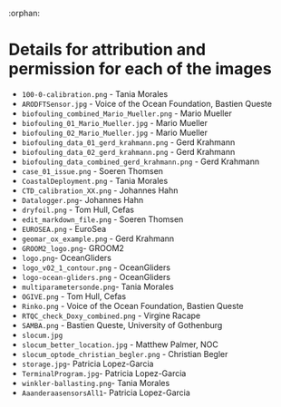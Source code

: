 :orphan:

# Details for attribution and permission for each of the images

- `100-0-calibration.png` - Tania Morales
- `ARODFTSensor.jpg` - Voice of the Ocean Foundation, Bastien Queste
- `biofouling_combined_Mario_Mueller.png` - Mario Mueller
- `biofouling_01_Mario_Mueller.jpg` - Mario Mueller
- `biofouling_02_Mario_Mueller.jpg` - Mario Mueller
- `biofouling_data_01_gerd_krahmann.png` - Gerd Krahmann
- `biofouling_data_02_gerd_krahmann.png` - Gerd Krahmann
- `biofouling_data_combined_gerd_krahmann.png` - Gerd Krahmann
- `case_01_issue.png` - Soeren Thomsen
- `CoastalDeployment.png` - Tania Morales
- `CTD_calibration_XX.png` - Johannes Hahn
- `Datalogger.png`- Johannes Hahn
- `dryfoil.png` - Tom Hull, Cefas
- `edit_markdown_file.png` - Soeren Thomsen
- `EUROSEA.png` - EuroSea
- `geomar_ox_example.png` - Gerd Krahmann
- `GROOM2_logo.png`- GROOM2
- `logo.png`- OceanGliders
- `logo_v02_1_contour.png` - OceanGliders
- `logo-ocean-gliders.png` - OceanGliders
- `multiparametersonde.png`- Tania Morales
- `OGIVE.png` - Tom Hull, Cefas
- `Rinko.png` - Voice of the Ocean Foundation, Bastien Queste
- `RTQC_check_Doxy_combined.png` - Virgine Racape
- `SAMBA.png` - Bastien Queste, University of Gothenburg
- `slocum.jpg`
- `slocum_better_location.jpg` - Matthew Palmer, NOC
- `slocum_optode_christian_begler.png` - Christian Begler
- `storage.jpg`- Patricia Lopez-Garcia
- `TerminalProgram.jpg`- Patricia Lopez-Garcia
- `winkler-ballasting.png`- Tania Morales
- `AaanderaasensorsAll1`- Patricia Lopez-Garcia

